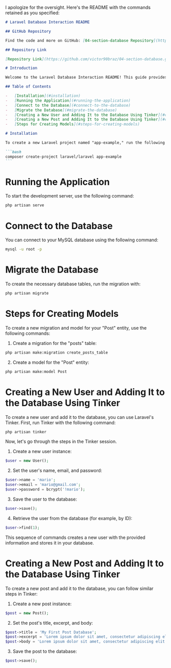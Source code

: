 I apologize for the oversight. Here's the README with the commands retained as you specified:

````markdown
# Laravel Database Interaction README

## GitHub Repository

Find the code and more on GitHub: [04-section-database Repository](https://github.com/victor90braz/04-section-database.git)

## Repository Link

[Repository Link](https://github.com/victor90braz/04-section-database.git)

# Introduction

Welcome to the Laravel Database Interaction README! This guide provides comprehensive instructions for setting up your Laravel project, connecting to a MySQL database, and creating and interacting with users and posts using the Tinker tool.

## Table of Contents

-   [Installation](#installation)
-   [Running the Application](#running-the-application)
-   [Connect to the Database](#connect-to-the-database)
-   [Migrate the Database](#migrate-the-database)
-   [Creating a New User and Adding It to the Database Using Tinker](#creating-a-new-user-and-adding-it-to-the-database-using-tinker)
-   [Creating a New Post and Adding It to the Database Using Tinker](#creating-a-new-post-and-adding-it-to-the-database-using-tinker)
-   [Steps for Creating Models](#steps-for-creating-models)

# Installation

To create a new Laravel project named "app-example," run the following command:

```bash
composer create-project laravel/laravel app-example
```
````

# Running the Application

To start the development server, use the following command:

```bash
php artisan serve
```

# Connect to the Database

You can connect to your MySQL database using the following command:

```bash
mysql -u root -p
```

# Migrate the Database

To create the necessary database tables, run the migration with:

```bash
php artisan migrate
```

# Steps for Creating Models

To create a new migration and model for your "Post" entity, use the following commands:

1. Create a migration for the "posts" table:

```bash
php artisan make:migration create_posts_table
```

2. Create a model for the "Post" entity:

```bash
php artisan make:model Post
```

# Creating a New User and Adding It to the Database Using Tinker

To create a new user and add it to the database, you can use Laravel's Tinker. First, run Tinker with the following command:

```bash
php artisan tinker
```

Now, let's go through the steps in the Tinker session.

1. Create a new user instance:

```php
$user = new User();
```

2. Set the user's name, email, and password:

```php
$user->name = 'mario';
$user->email = 'mario@gmail.com';
$user->password = bcrypt('!mario');
```

3. Save the user to the database:

```php
$user->save();
```

4. Retrieve the user from the database (for example, by ID):

```php
$user->find(1);
```

This sequence of commands creates a new user with the provided information and stores it in your database.

# Creating a New Post and Adding It to the Database Using Tinker

To create a new post and add it to the database, you can follow similar steps in Tinker:

1. Create a new post instance:

```php
$post = new Post();
```

2. Set the post's title, excerpt, and body:

```php
$post->title = 'My First Post Database';
$post->excerpt = 'Lorem ipsum dolor sit amet, consectetur adipiscing elit.';
$post->body = 'Lorem ipsum dolor sit amet, consectetur adipiscing elit. Sed nec facilisis risus. Vivamus vehicula vestibulum eros, id fermentum augue. Cras fringilla, urna nec aliquet pellentesque, eros mi scelerisque ante, id condimentum massa nisl non tellus.';
```

3. Save the post to the database:

```php
$post->save();
```
